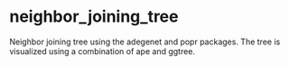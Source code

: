 # neighbor_joining_tree
 Neighbor joining tree using the adegenet and popr packages. The tree is visualized using a combination of ape and ggtree. 
